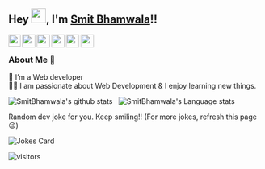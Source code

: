 ## Hey <img src="https://github.com/TheDudeThatCode/TheDudeThatCode/blob/master/Assets/Hi.gif" width="29px">, I'm [Smit Bhamwala](https://www.linkedin.com/in/smit-bhamwala-8195971b0/)!!
<!--
**SmitBhamwala/SmitBhamwala** is a ✨ _special_ ✨ repository because its `README.md` (this file) appears on your GitHub profile.


- 🌱 I’m currently learning **WEB DEVELOPMENT**
- 📫 How to reach me: [smitbhamwala@gmail.com](mailto:smitbhamwala@gmail.com)
- 😄 Pronouns: He/him
- ⚡ Fun fact: I love traveling and listening music
-->



<a href="https://www.linkedin.com/in/smit-bhamwala-8195971b0/">
  <img align="left" width="24px" src="https://cdn.jsdelivr.net/npm/simple-icons@v3/icons/linkedin.svg"  />
</a>
<a href="https://twitter.com/Crazy__SB">
  <img align="left" width="26px" src="https://cdn.jsdelivr.net/npm/simple-icons@v3/icons/twitter.svg" />
</a>
<a href="mailto:smitbhamwala@gmail.com">
  <img align="left" width="26px" src="https://cdn.jsdelivr.net/npm/simple-icons@v3/icons/gmail.svg" />
</a>
<a href="https://www.instagram.com/crazy___sb/">
  <img align="left" width="26px" src="https://cdn.jsdelivr.net/npm/simple-icons@v3/icons/instagram.svg" />
</a>
<a href="https://www.facebook.com/smit.bhamwala">
  <img align="left" width="26px" src="https://cdn.jsdelivr.net/npm/simple-icons@v3/icons/facebook.svg" />
</a>
<a href="https://www.youtube.com/channel/UCisfwEGK92LF8Xcu7nBLtdg">
  <img align="left" width="26px" src="https://cdn.jsdelivr.net/npm/simple-icons@v3/icons/youtube.svg" />
</a>

<br />

### About Me 🚀
🌱 I’m a Web developer</br>
👨‍💻  I am passionate about Web Development & I enjoy learning new things. </br>

![SmitBhamwala's github stats](https://github-readme-stats.vercel.app/api?username=Smitbhamwala&show_icons=true&hide_border=true)&nbsp;&nbsp;
![SmitBhamwala's Language stats](https://github-readme-stats-eight-theta.vercel.app/api/top-langs/?username=SmitBhamwala&layout=compact&langs_count=8&hide_border=true)
<br />
<!-- HTML -->
Random dev joke for you. Keep smiling!!
(For more jokes, refresh this page😉)


<img src="https://readme-jokes.vercel.app/api" alt="Jokes Card" theme="algolia" />

<br />



![visitors](https://visitor-badge.laobi.icu/badge?page_id=SmitBhamwala.SmitBhamwala)
